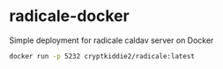 # radicale-docker
Simple deployment for radicale caldav server on Docker

```bash
docker run -p 5232 cryptkiddie2/radicale:latest
```
